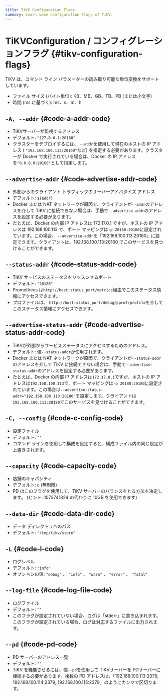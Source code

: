 ```yaml
---
title: TiKV Configuration Flags
summary: Learn some configuration flags of TiKV.
---
```


# TiKVConfiguration / コンフィグレーションフラグ {#tikv-configuration-flags}

TiKV は、コマンド ライン パラメーターの読み取り可能な単位変換をサポートしています。

-   ファイル サイズ (バイト単位): KB、MB、GB、TB、PB (または小文字)
-   時間 (ms に基づく): ms、s、m、h

## <code>-A, --addr</code> {#code-a-addr-code}

-   TiKVサーバーが監視するアドレス
-   デフォルト: `"127.0.0.1:20160"`
-   クラスターをデプロイするには、 `--addr`を使用して現在のホストの IP アドレス ( `"192.168.100.113:20160"`など) を指定する必要があります。クラスターが Docker で実行されている場合は、Docker の IP アドレスを`"0.0.0.0:20160"`として指定します。

## <code>--advertise-addr</code> {#code-advertise-addr-code}

-   外部からのクライアント トラフィックのサーバーアドバタイズ アドレス
-   デフォルト: `${addr}`
-   Docker または NAT ネットワークが原因で、クライアントが`--addr`のアドレスを介して TiKV に接続できない場合は、手動で`--advertise-addr`のアドレスを設定する必要があります。
-   たとえば、Docker の内部 IP アドレスは 172.17.0.1 ですが、ホストの IP アドレスは 192.168.100.113 で、ポート マッピングは`-p 20160:20160`に設定されています。この場合、 `--advertise-addr`を「192.168.100.113:20160」に設定できます。クライアントは、192.168.100.113:20160 でこのサービスを見つけることができます。

## <code>--status-addr</code> {#code-status-addr-code}

-   TiKV サービスのステータスをリッスンするポート
-   デフォルト: `"20180"`
-   Prometheus は`http://host:status_port/metrics`経由でこのステータス情報にアクセスできます。
-   プロファイルは、 `http://host:status_port/debug/pprof/profile`を介してこのステータス情報にアクセスできます。

## <code>--advertise-status-addr</code> {#code-advertise-status-addr-code}

-   TiKVが外部からサービスステータスにアクセスするためのアドレス。
-   デフォルト: 値`--status-addr`が使用されます。
-   Docker または NAT ネットワークが原因で、クライアントが`--status-addr`のアドレスを介して TiKV に接続できない場合は、手動で`--advertise-status-addr`のアドレスを設定する必要があります。
-   たとえば、Docker の内部 IP アドレスは`172.17.0.1`ですが、ホストの IP アドレスは`192.168.100.113`で、ポート マッピングは`-p 20180:20180`に設定されています。この場合は`--advertise-status-addr="192.168.100.113:20180"`を設定します。クライアントは`192.168.100.113:20180`でこのサービスを見つけることができます。

## <code>-C, --config</code> {#code-c-config-code}

-   設定ファイル
-   デフォルト: `""`
-   コマンド ラインを使用して構成を設定すると、構成ファイル内の同じ設定が上書きされます。

## <code>--capacity</code> {#code-capacity-code}

-   店舗のキャパシティ
-   デフォルト: `0` (無制限)
-   PD はこのフラグを使用して、TiKV サーバーのバランスをとる方法を決定します。 (ヒント: 1073741824 の代わりに 10GB を使用できます)

## <code>--data-dir</code> {#code-data-dir-code}

-   データ ディレクトリへのパス
-   デフォルト: `"/tmp/tikv/store"`

## <code>-L</code> {#code-l-code}

-   ログレベル
-   デフォルト: `"info"`
-   オプションの値: `"debug"` 、 `"info"` 、 `"warn"` 、 `"error"` 、 `"fatal"`

## <code>--log-file</code> {#code-log-file-code}

-   ログファイル
-   デフォルト: `""`
-   このフラグが設定されていない場合、ログは「stderr」に書き込まれます。このフラグが設定されている場合、ログは対応するファイルに出力されます。

## <code>--pd</code> {#code-pd-code}

-   PD サーバーのアドレス一覧
-   デフォルト: `""`
-   TiKV を機能させるには、値`--pd`を使用して TiKVサーバーを PDサーバーに接続する必要があります。複数の PD アドレスは、「192.168.100.113:2379, 192.168.100.114:2379, 192.168.100.115:2379」のようにカンマで区切ります。
